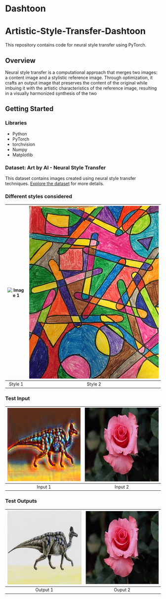 # Dashtoon
# Artistic-Style-Transfer-Dashtoon

This repository contains code for neural style transfer using PyTorch.

## Overview

Neural style transfer is a computational approach that merges two images: a content image and a stylistic reference image. Through optimization, it crafts an output image that preserves the content of the original while imbuing it with the artistic characteristics of the reference image, resulting in a visually harmonized synthesis of the two

## Getting Started

### Libraries

- Python
- PyTorch
- torchvision
- Numpy
- Matplotlib

### Dataset: Art by AI - Neural Style Transfer

This dataset contains images created using neural style transfer techniques. [Explore the dataset](https://www.kaggle.com/datasets/vbookshelf/art-by-ai-neural-style-transfer) for more details.

### Different styles considered

![Image 1](https://github.com/yaswanth0209/Dashtoon/blob/main/image/style_1.png) | ![Image 2](https://github.com/yaswanth0209/Dashtoon/blob/main/image/style_2.png) | 
:-------------------------:|:-------------------------:|
Style 1       | Style 2      |




### Test Input

![Image 1](https://github.com/yaswanth0209/Dashtoon/blob/main/image/s_1.png) | ![Image 2](https://github.com/yaswanth0209/Dashtoon/blob/main/image/raw_2.png) | 
:-------------------------:|:-------------------------:|
Input 1       | Input 2      |
### Test Outputs
![Image 1](https://github.com/yaswanth0209/Dashtoon/blob/main/image/raw_1.png) | ![Image 2](https://github.com/yaswanth0209/Dashtoon/blob/main/image/raw_2.png) | 
:-------------------------:|:-------------------------:|
Output 1       | Ouput 2      |
